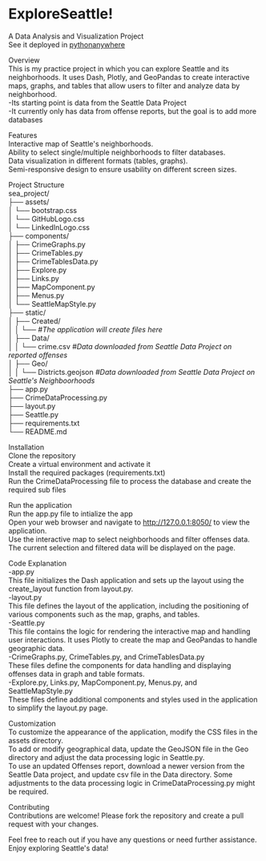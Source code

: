 # ExploreSeattle!  
A Data Analysis and Visualization Project  
  See it deployed in [pythonanywhere](https://cvinado.pythonanywhere.com/)
  
Overview  
This is my practice project in which you can explore   Seattle and its neighborhoods. It uses Dash, Plotly, and GeoPandas to create interactive maps, graphs, and tables that allow users to filter and analyze data by neighborhood.  
-Its starting point is data from the Seattle Data Project  
-It currently only has data from offense reports, but the goal is to add more databases  
  
  
Features  
Interactive map of Seattle's neighborhoods.  
Ability to select single/multiple neighborhoods to filter databases.  
Data visualization in different formats (tables, graphs).  
Semi-responsive design to ensure usability on different screen sizes.  
  
  
Project Structure  
sea_project/  
├── assets/  
│   └── bootstrap.css  
│   └── GitHubLogo.css  
│   └── LinkedInLogo.css  
├── components/  
│   ├── CrimeGraphs.py  
│   ├── CrimeTables.py  
│   ├── CrimeTablesData.py  
│   ├── Explore.py  
│   ├── Links.py  
│   ├── MapComponent.py  
│   ├── Menus.py  
│   └── SeattleMapStyle.py  
├── static/  
│   ├── Created/  
│   │   └── _#The application will create files here_  
│   ├── Data/  
│   │   └── crime.csv _#Data downloaded from Seattle Data Project on reported offenses_  
│   ├── Geo/  
│   │   └── Districts.geojson _#Data downloaded from Seattle Data Project on Seattle's Neighboorhoods_  
├── app.py  
├── CrimeDataProcessing.py  
├── layout.py  
├── Seattle.py  
├── requirements.txt  
└── README.md  
  
  
Installation  
Clone the repository  
Create a virtual environment and activate it  
Install the required packages (requirements.txt)  
Run the CrimeDataProcessing file to process the database and create the required sub files  
  
  
Run the application  
Run the app.py file to intialize the app  
Open your web browser and navigate to http://127.0.0.1:8050/ to view the application.  
Use the interactive map to select neighborhoods and filter offenses data.  
The current selection and filtered data will be displayed on the page.  
  
  
Code Explanation  
-app.py  
This file initializes the Dash application and sets up the layout using the create_layout function from layout.py.  
-layout.py  
This file defines the layout of the application, including the positioning of various components such as the map, graphs, and tables.  
-Seattle.py  
This file contains the logic for rendering the interactive map and handling user interactions. It uses Plotly to create the map and GeoPandas to handle geographic data.  
-CrimeGraphs.py, CrimeTables.py, and CrimeTablesData.py  
These files define the components for data handling and displaying offenses data in graph and table formats.  
-Explore.py, Links.py, MapComponent.py, Menus.py, and SeattleMapStyle.py  
These files define additional components and styles used in the application to simplify the layout.py page.  
  
  
Customization  
To customize the appearance of the application, modify the CSS files in the assets directory.  
To add or modify geographical data, update the GeoJSON file in the Geo directory and adjust the data processing logic in Seattle.py.  
To use an updated Offenses report, download a newer version from the Seattle Data project, and update csv file in the Data directory. Some adjustments to the data processing logic in CrimeDataProcessing.py might be required.  
  
  
Contributing  
Contributions are welcome! Please fork the repository and create a pull request with your changes.  
  
  
Feel free to reach out if you have any questions or need further assistance. Enjoy exploring Seattle's data!  
